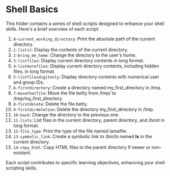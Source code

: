 # Shell Basics

This folder contains a series of shell scripts designed to enhance your shell skills. Here's a brief overview of each script:

1. `0-current_working_directory`: Print the absolute path of the current directory.
2. `1-listit`: Display the contents of the current directory.
3. `2-bring_me_home`: Change the directory to the user's home.
4. `3-listfiles`: Display current directory contents in long format.
5. `4-listmorefiles`: Display current directory contents, including hidden files, in long format.
6. `5-listfilesdigitonly`: Display directory contents with numerical user and group IDs.
7. `6-firstdirectory`: Create a directory named my_first_directory in /tmp.
8. `7-movethatfile`: Move the file betty from /tmp/ to /tmp/my_first_directory.
9. `8-firstdelete`: Delete the file betty.
10. `9-firstdirdeletion`: Delete the directory my_first_directory in /tmp.
11. `10-back`: Change the directory to the previous one.
12. `11-lists`: List files in the current directory, parent directory, and /boot in long format.
13. `12-file_type`: Print the type of the file named iamafile.
14. `13-symbolic_link`: Create a symbolic link to /bin/ls named __ls__ in the current directory.
15. `14-copy_html`: Copy HTML files to the parent directory if newer or non-existent.

Each script contributes to specific learning objectives, enhancing your shell scripting skills.

